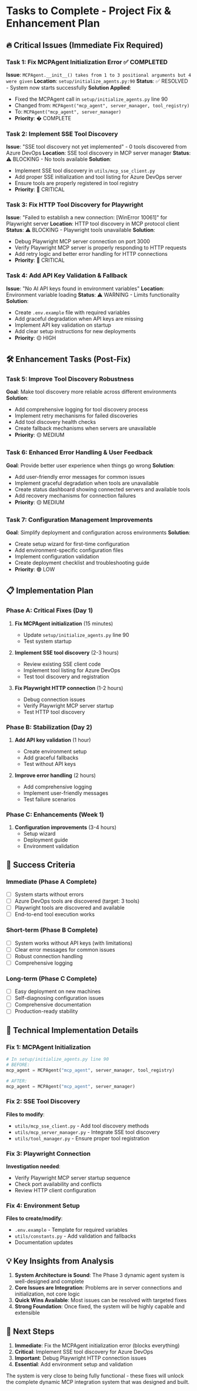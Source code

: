 # Tasks to Complete - Project Fix & Enhancement Plan

## 🔥 Critical Issues (Immediate Fix Required)

### Task 1: Fix MCPAgent Initialization Error ✅ COMPLETED
**Issue**: `MCPAgent.__init__() takes from 1 to 3 positional arguments but 4 were given`
**Location**: `setup/initialize_agents.py:90`
**Status**: ✅ RESOLVED - System now starts successfully
**Solution Applied**:
- Fixed the MCPAgent call in `setup/initialize_agents.py` line 90
- Changed from: `MCPAgent("mcp_agent", server_manager, tool_registry)`
- To: `MCPAgent("mcp_agent", server_manager)`
- **Priority**: � COMPLETE

### Task 2: Implement SSE Tool Discovery
**Issue**: "SSE tool discovery not yet implemented" - 0 tools discovered from Azure DevOps
**Location**: SSE tool discovery in MCP server manager
**Status**: ⚠️ BLOCKING - No tools available
**Solution**:
- Implement SSE tool discovery in `utils/mcp_sse_client.py`
- Add proper SSE initialization and tool listing for Azure DevOps server
- Ensure tools are properly registered in tool registry
- **Priority**: 🔴 CRITICAL

### Task 3: Fix HTTP Tool Discovery for Playwright
**Issue**: "Failed to establish a new connection: [WinError 10061]" for Playwright server
**Location**: HTTP tool discovery in MCP protocol client
**Status**: ⚠️ BLOCKING - Playwright tools unavailable
**Solution**:
- Debug Playwright MCP server connection on port 3000
- Verify Playwright MCP server is properly responding to HTTP requests
- Add retry logic and better error handling for HTTP connections
- **Priority**: 🔴 CRITICAL

### Task 4: Add API Key Validation & Fallback
**Issue**: "No AI API keys found in environment variables"
**Location**: Environment variable loading
**Status**: ⚠️ WARNING - Limits functionality
**Solution**:
- Create `.env.example` file with required variables
- Add graceful degradation when API keys are missing
- Implement API key validation on startup
- Add clear setup instructions for new deployments
- **Priority**: 🟡 HIGH

## 🛠️ Enhancement Tasks (Post-Fix)

### Task 5: Improve Tool Discovery Robustness
**Goal**: Make tool discovery more reliable across different environments
**Solution**:
- Add comprehensive logging for tool discovery process
- Implement retry mechanisms for failed discoveries
- Add tool discovery health checks
- Create fallback mechanisms when servers are unavailable
- **Priority**: 🟡 MEDIUM

### Task 6: Enhanced Error Handling & User Feedback
**Goal**: Provide better user experience when things go wrong
**Solution**:
- Add user-friendly error messages for common issues
- Implement graceful degradation when tools are unavailable
- Create status dashboard showing connected servers and available tools
- Add recovery mechanisms for connection failures
- **Priority**: 🟡 MEDIUM

### Task 7: Configuration Management Improvements
**Goal**: Simplify deployment and configuration across environments
**Solution**:
- Create setup wizard for first-time configuration
- Add environment-specific configuration files
- Implement configuration validation
- Create deployment checklist and troubleshooting guide
- **Priority**: 🟢 LOW

## 📋 Implementation Plan

### Phase A: Critical Fixes (Day 1)
1. **Fix MCPAgent initialization** (15 minutes)
   - Update `setup/initialize_agents.py` line 90
   - Test system startup

2. **Implement SSE tool discovery** (2-3 hours)
   - Review existing SSE client code
   - Implement tool listing for Azure DevOps
   - Test tool discovery and registration

3. **Fix Playwright HTTP connection** (1-2 hours)
   - Debug connection issues
   - Verify Playwright MCP server startup
   - Test HTTP tool discovery

### Phase B: Stabilization (Day 2)
1. **Add API key validation** (1 hour)
   - Create environment setup
   - Add graceful fallbacks
   - Test without API keys

2. **Improve error handling** (2 hours)
   - Add comprehensive logging
   - Implement user-friendly messages
   - Test failure scenarios

### Phase C: Enhancements (Week 1)
1. **Configuration improvements** (3-4 hours)
   - Setup wizard
   - Deployment guide
   - Environment validation

## 🎯 Success Criteria

### Immediate (Phase A Complete)
- [ ] System starts without errors
- [ ] Azure DevOps tools are discovered (target: 3 tools)
- [ ] Playwright tools are discovered and available
- [ ] End-to-end tool execution works

### Short-term (Phase B Complete)
- [ ] System works without API keys (with limitations)
- [ ] Clear error messages for common issues
- [ ] Robust connection handling
- [ ] Comprehensive logging

### Long-term (Phase C Complete)
- [ ] Easy deployment on new machines
- [ ] Self-diagnosing configuration issues
- [ ] Comprehensive documentation
- [ ] Production-ready stability

## 🔧 Technical Implementation Details

### Fix 1: MCPAgent Initialization
```python
# In setup/initialize_agents.py line 90
# BEFORE:
mcp_agent = MCPAgent("mcp_agent", server_manager, tool_registry)

# AFTER: 
mcp_agent = MCPAgent("mcp_agent", server_manager)
```

### Fix 2: SSE Tool Discovery
**Files to modify**:
- `utils/mcp_sse_client.py` - Add tool discovery methods
- `utils/mcp_server_manager.py` - Integrate SSE tool discovery
- `utils/tool_manager.py` - Ensure proper tool registration

### Fix 3: Playwright Connection
**Investigation needed**:
- Verify Playwright MCP server startup sequence
- Check port availability and conflicts
- Review HTTP client configuration

### Fix 4: Environment Setup
**Files to create/modify**:
- `.env.example` - Template for required variables
- `utils/constants.py` - Add validation and fallbacks
- Documentation updates

## 💡 Key Insights from Analysis

1. **System Architecture is Sound**: The Phase 3 dynamic agent system is well-designed and complete
2. **Core Issues are Integration**: Problems are in server connections and initialization, not core logic
3. **Quick Wins Available**: Most issues can be resolved with targeted fixes
4. **Strong Foundation**: Once fixed, the system will be highly capable and extensible

## 🚀 Next Steps

1. **Immediate**: Fix the MCPAgent initialization error (blocks everything)
2. **Critical**: Implement SSE tool discovery for Azure DevOps
3. **Important**: Debug Playwright HTTP connection issues
4. **Essential**: Add environment setup and validation

The system is very close to being fully functional - these fixes will unlock the complete dynamic MCP integration system that was designed and built.
